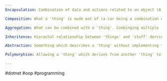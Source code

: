 ```yaml
---
Encapsulation: Combination of data and actions related to an object (A bank account having a balance, an account name and deposit/withdraw options)

Composition: What a 'thing' is made out of (a car being a combination of parts)

Aggregation: What can be combined with a 'thing'. Combinging multiple 'things' to create a new 'component' (Person In Seat of Car becomes Driver).

Inheritence: Hierachal relationship between 'things' and 'stuff' dervied from 'things'.

Abstraction: Something which describes a 'thing' without implementing the 'thing'.

Polymorphism: Allowing a 'thing' which derives from another 'thing' to override some of that it can do, AKA: BS magic.

---
```

#dotnet #oop #programming